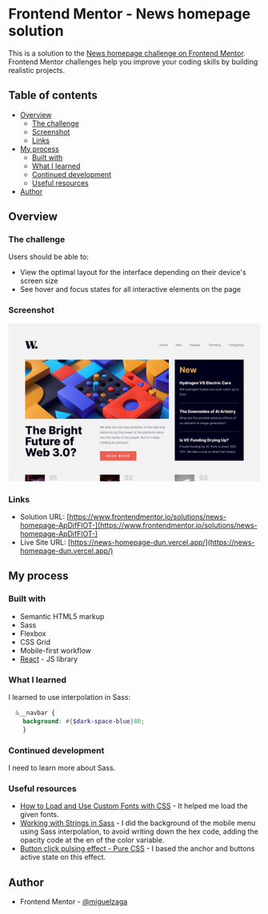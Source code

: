 # Frontend Mentor - News homepage solution

This is a solution to the [News homepage challenge on Frontend Mentor](https://www.frontendmentor.io/challenges/news-homepage-H6SWTa1MFl). Frontend Mentor challenges help you improve your coding skills by building realistic projects. 

## Table of contents

- [Overview](#overview)
  - [The challenge](#the-challenge)
  - [Screenshot](#screenshot)
  - [Links](#links)
- [My process](#my-process)
  - [Built with](#built-with)
  - [What I learned](#what-i-learned)
  - [Continued development](#continued-development)
  - [Useful resources](#useful-resources)
- [Author](#author)


## Overview

### The challenge

Users should be able to:

- View the optimal layout for the interface depending on their device's screen size
- See hover and focus states for all interactive elements on the page

### Screenshot

![](./screenshot.jpg)

### Links

- Solution URL: [https://www.frontendmentor.io/solutions/news-homepage-ApDifFlOT-](https://www.frontendmentor.io/solutions/news-homepage-ApDifFlOT-)
- Live Site URL: [https://news-homepage-dun.vercel.app/](https://news-homepage-dun.vercel.app/)

## My process

### Built with

- Semantic HTML5 markup
- Sass
- Flexbox
- CSS Grid
- Mobile-first workflow
- [React](https://reactjs.org/) - JS library

### What I learned

I learned to use interpolation in Sass:

```scss
  &__navbar {
    background: #{$dark-space-blue}80;
    }
```

### Continued development

I need to learn more about Sass.

### Useful resources

- [How to Load and Use Custom Fonts with CSS](https://www.digitalocean.com/community/tutorials/how-to-load-and-use-custom-fonts-with-css) - It helped me load the given fonts.
- [Working with Strings in Sass](https://vanseodesign.com/css/sass-strings/) - I did the background of the mobile menu using Sass interpolation, to avoid writing down the hex code, adding the opacity code at the en of the color variable.
- [Button click pulsing effect - Pure CSS](https://codepen.io/ash_s_west/pen/GRZbvym) - I based the anchor and buttons active state on this effect.

## Author

- Frontend Mentor - [@miguelzaga](https://www.frontendmentor.io/profile/miguelzaga)

